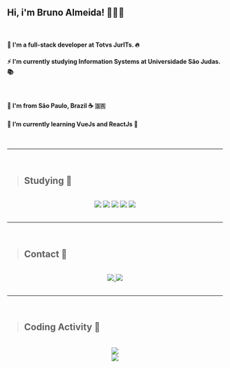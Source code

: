 ## Hi, i'm Bruno Almeida! 👨🏾‍💻

<br/>

#### 🔭 I'm a full-stack developer at Totvs JurITs. 🔥 
#### ⚡ I'm currently studying Information Systems at Universidade São Judas. 📚️

<br>

#### 📍️ I'm from São Paulo, Brazil ☕️ 🇧🇷️
#### 🌱 I’m currently learning VueJs and ReactJs 🤯️
<br>
<hr>
<br>

> ## Studying 🧠
<br>

<div align="center">
<img src="https://img.icons8.com/color/32/000000/javascript.png"/>

<img src="https://img.icons8.com/color/32/000000/html-5.png"/>

<img src="https://img.icons8.com/color/32/000000/css3.png"/>

<img src="https://img.icons8.com/color/32/000000/vue-js.png"/>

<img src="https://img.icons8.com/plasticine/32/000000/react.png"/>
</div>
<br>
<hr>
<br>

> ## Contact 📲️
<br>

<div align="center"> 
<a href="https://github.com/bruno-ralmeida">
  <img src="https://img.icons8.com/ios-filled/36/000000/github.png"/>
</a>
<a href="https://www.linkedin.com/in/brunor-almeida/">
<img src="https://img.icons8.com/fluent/38/000000/linkedin.png"/>
</a>
</div>

<br>
<hr>
<br>

> ## Coding Activity 🚀️

<br>
<div align="center">
<img src="https://github-readme-stats.vercel.app/api/top-langs/?username=bruno-ralmeida&layout=compact&theme=tokyonight"
    />
<br>
<img  src="https://github-readme-stats.vercel.app/api?username=bruno-ralmeida&show_icons=true&theme=tokyonight"
    />
</div>
